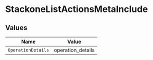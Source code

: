 # StackoneListActionsMetaInclude


## Values

| Name               | Value              |
| ------------------ | ------------------ |
| `OperationDetails` | operation_details  |